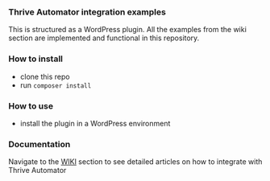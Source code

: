 ### Thrive Automator integration examples
This is structured as a WordPress plugin. All the examples from the wiki section are implemented
and functional in this repository.
### How to install
- clone this repo
- run `composer install`
### How to use
- install the plugin in a WordPress environment
### Documentation
Navigate to the [WIKI](https://github.com/ThriveThemes/thrive-automator-docs/wiki) section to see detailed articles on how to integrate with Thrive Automator 

